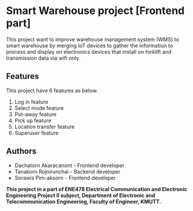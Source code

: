 ﻿
# Smart Warehouse project [Frontend part]
This project want to improve warehouse management system (WMS) to smart warehouse by merging IoT devices to gather the information to process and display on electronics devices that install on forklift and transmission data via wifi only. 

## Features
This project have 6 features as below.
 1. Log in feature
 2. Select mode feature
 3. Put-away feature
 4. Pick up feature
 5. Location transfer feature
 6. Superuser feature

## Authors
* Dachatorn Akaracanont - Frontend developer
* Tanakorn Rojnirunchai - Backend developer
* Sorawis Pim-aksorn - Frontend developer

**This project in a part of ENE478 Electrical Communication and Electronic Engineering Project II subject, Department of Electronic and Telecommunication Engineering, Faculty of Engineer, KMUTT.**
